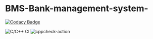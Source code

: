 # BMS-Bank-management-system-

[![Codacy Badge](https://api.codacy.com/project/badge/Grade/0234d95ce18148e581fad1655e8e392d)](https://app.codacy.com/manual/99002443/BMS-Bank-management-system-?utm_source=github.com&utm_medium=referral&utm_content=99002443/BMS-Bank-management-system-&utm_campaign=Badge_Grade_Dashboard)

![C/C++ CI](https://github.com/99002443/BMS-Bank-management-system-/workflows/C/C++%20CI/badge.svg)
![cppcheck-action](https://github.com/99002443/BMS-Bank-management-system-/workflows/cppcheck-action/badge.svg)
